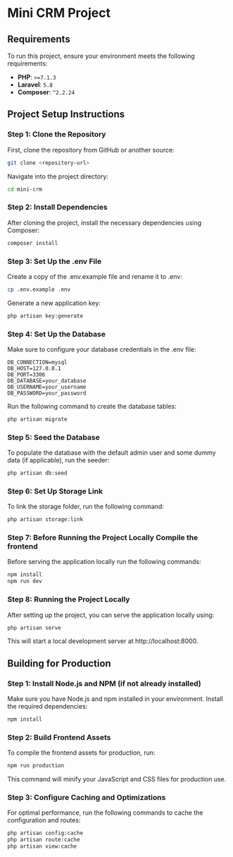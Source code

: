 # Mini CRM Project

## Requirements
To run this project, ensure your environment meets the following requirements:
- **PHP**: `>=7.1.3`
- **Laravel**: `5.8`
- **Composer**: `^2.2.24`

## Project Setup Instructions

### Step 1: Clone the Repository
First, clone the repository from GitHub or another source:
```bash
git clone <repository-url>
```
Navigate into the project directory:

```bash
cd mini-crm
```
### Step 2: Install Dependencies

After cloning the project, install the necessary dependencies using Composer:

```bash
composer install
```
### Step 3: Set Up the .env File

Create a copy of the .env.example file and rename it to .env:

```bash
cp .env.example .env
```
Generate a new application key:

```bash
php artisan key:generate
```
### Step 4: Set Up the Database
Make sure to configure your database credentials in the .env file:

```
DB_CONNECTION=mysql
DB_HOST=127.0.0.1
DB_PORT=3306
DB_DATABASE=your_database
DB_USERNAME=your_username
DB_PASSWORD=your_password
```
Run the following command to create the database tables:

```bash
php artisan migrate
```
### Step 5: Seed the Database
To populate the database with the default admin user and some dummy data (if applicable), run the seeder:

```bash
php artisan db:seed
```
### Step 6: Set Up Storage Link
To link the storage folder, run the following command:

```bash
php artisan storage:link
```
### Step 7: Before Running the Project Locally Compile the frontend
Before serving the application locally run the following commands:

```bash
npm install
npm run dev
```

### Step 8: Running the Project Locally
After setting up the project, you can serve the application locally using:

```bash
php artisan serve
```
This will start a local development server at http://localhost:8000.

## Building for Production

### Step 1: Install Node.js and NPM (if not already installed)
Make sure you have Node.js and npm installed in your environment. Install the required dependencies:

```bash
npm install
```
### Step 2: Build Frontend Assets
To compile the frontend assets for production, run:

```bash
npm run production
```
This command will minify your JavaScript and CSS files for production use.

### Step 3: Configure Caching and Optimizations
For optimal performance, run the following commands to cache the configuration and routes:

```bash
php artisan config:cache
php artisan route:cache
php artisan view:cache
```
